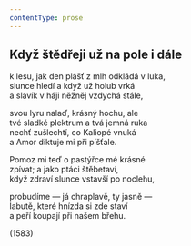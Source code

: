 ```yaml
---
contentType: prose
---
```


<section>

## Když štědřeji už na pole i dále

k lesu, jak den plášť z mlh odkládá v luka,  
slunce hledí a když už holub vrká  
a slavík v háji něžněj vzdychá stále,

svou lyru nalaď, krásný hochu, ale  
tvé sladké plektrum a tvá jemná ruka  
nechť zušlechtí, co Kaliopé vnuká  
a Amor diktuje mi při píšťale.

Pomoz mi teď o pastýřce mé krásné  
zpívat; a jako ptáci štěbetaví,  
když zdraví slunce vstavší po noclehu,

probudíme — já chraplavě, ty jasně —  
labutě, které hnízda si zde staví  
a peří koupají při našem břehu.

(1583)

</section>
